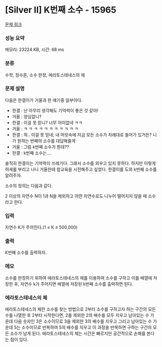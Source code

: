 # [Silver II] K번째 소수 - 15965 

[문제 링크](https://www.acmicpc.net/problem/15965) 

### 성능 요약

메모리: 23224 KB, 시간: 68 ms

### 분류

수학, 정수론, 소수 판정, 에라토스테네스의 체

### 문제 설명

<p>다음은 한결이가 거울과 한 얘기중 일부이다.</p>

<ul>
	<li>한결 : 난 아무리 생각해도 기억력이 좋은 것 같아!</li>
	<li>거울 : 양심없니?</li>
	<li>한결 : 이걸 못 믿니? 너무 어이없네 ㅋㅋ</li>
	<li>거울 : ㅋ ㅋ ㅋ ㅋ ㅋ ㅋ ㅋ ㅋ ㅋ ㅋ ㅋ</li>
	<li>한결 : 하.. 이걸 못 믿네; 내 머릿속에 지금 모든 소수가 차례대로 들어가 있거든? 니가 원하는 번째의 소수를 대답해줄게</li>
	<li>거울 : 그럼 k번째 소수가 뭔데??</li>
	<li>한결 : k번째 소수는....</li>
</ul>

<p>솔직히 한결이는 기억력이 쓰레기다. 그래서 소수를 외우고 있지 못하다. 하지만 이렇게 허세를 부리고 나니 거울한테 참교육을 시전해주고 싶었다. 한결이를 도와 k번째 소수를 알려주자.</p>

<p>소수의 정의는 다음과 같다.</p>

<p>2 이상의 자연수 N이 1과 N을 제외하고 어떤 자연수로도 나누어 떨어지지 않을 때 소수라고 한다.</p>

### 입력 

 <p>자연수 K가 주어진다.(1 ≤ K ≤ 500,000)</p>

### 출력 

 <p>K번째 소수를 출력하자.</p>

### 메모

 <p>소수를 판정하기 위하여 에라토스테네스의 체를 이용하여 소수를 구하고 이를 배열에 저장한 후, 자연수 k가 주어지면 배열에 저장된 k번째 소수를 출력하면 된다.</p>

### 에라토스테네스의 체

 <p>에라토스테네스의 체란 소수를 찾는 방법으로 2부터 소수를 구하고자 하는 구간의 모든 수를 나열한 후 2부터 시작한다면, 2를 제외한 2의 배수를 모두 지우고 남아있는 수 가운데 다음 숫자인 3은 소수이므로 3을 제외한 3의 배수를 지우고 그리고 남아있는 수 가운데 5는 소수이므로 반복하여 5의 배수를 지우고 이 과정을 반복하면 구하는 구간의 모든 소수가 남게 된다. 에라토스테네스의 체는 시간은 빠르지만 공간적으로 손해를 본다는 점이 있다.</p>
